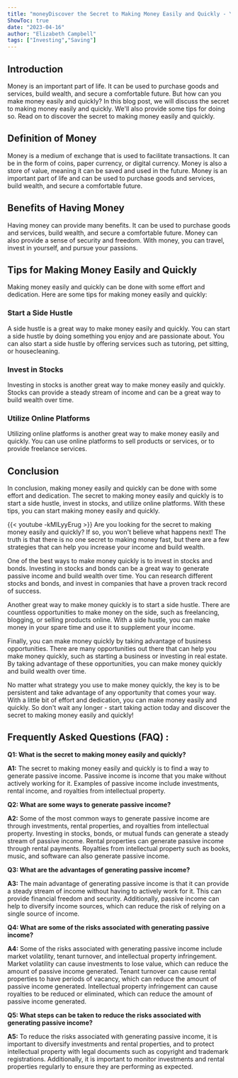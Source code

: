 ```yaml
---
title: "moneyDiscover the Secret to Making Money Easily and Quickly - You Won't Believe What Happens Next!"
ShowToc: true 
date: "2023-04-16"
author: "Elizabeth Campbell" 
tags: ["Investing","Saving"]
---
```

## Introduction

Money is an important part of life. It can be used to purchase goods and services, build wealth, and secure a comfortable future. But how can you make money easily and quickly? In this blog post, we will discuss the secret to making money easily and quickly. We'll also provide some tips for doing so. Read on to discover the secret to making money easily and quickly.

## Definition of Money

Money is a medium of exchange that is used to facilitate transactions. It can be in the form of coins, paper currency, or digital currency. Money is also a store of value, meaning it can be saved and used in the future. Money is an important part of life and can be used to purchase goods and services, build wealth, and secure a comfortable future.

## Benefits of Having Money

Having money can provide many benefits. It can be used to purchase goods and services, build wealth, and secure a comfortable future. Money can also provide a sense of security and freedom. With money, you can travel, invest in yourself, and pursue your passions.

## Tips for Making Money Easily and Quickly

Making money easily and quickly can be done with some effort and dedication. Here are some tips for making money easily and quickly:

### Start a Side Hustle

A side hustle is a great way to make money easily and quickly. You can start a side hustle by doing something you enjoy and are passionate about. You can also start a side hustle by offering services such as tutoring, pet sitting, or housecleaning.

### Invest in Stocks

Investing in stocks is another great way to make money easily and quickly. Stocks can provide a steady stream of income and can be a great way to build wealth over time.

### Utilize Online Platforms

Utilizing online platforms is another great way to make money easily and quickly. You can use online platforms to sell products or services, or to provide freelance services.

## Conclusion

In conclusion, making money easily and quickly can be done with some effort and dedication. The secret to making money easily and quickly is to start a side hustle, invest in stocks, and utilize online platforms. With these tips, you can start making money easily and quickly.

{{< youtube -kMILyyErug >}} 
Are you looking for the secret to making money easily and quickly? If so, you won't believe what happens next! The truth is that there is no one secret to making money fast, but there are a few strategies that can help you increase your income and build wealth.

One of the best ways to make money quickly is to invest in stocks and bonds. Investing in stocks and bonds can be a great way to generate passive income and build wealth over time. You can research different stocks and bonds, and invest in companies that have a proven track record of success.

Another great way to make money quickly is to start a side hustle. There are countless opportunities to make money on the side, such as freelancing, blogging, or selling products online. With a side hustle, you can make money in your spare time and use it to supplement your income.

Finally, you can make money quickly by taking advantage of business opportunities. There are many opportunities out there that can help you make money quickly, such as starting a business or investing in real estate. By taking advantage of these opportunities, you can make money quickly and build wealth over time.

No matter what strategy you use to make money quickly, the key is to be persistent and take advantage of any opportunity that comes your way. With a little bit of effort and dedication, you can make money easily and quickly. So don't wait any longer - start taking action today and discover the secret to making money easily and quickly!

## Frequently Asked Questions (FAQ) :
**Q1: What is the secret to making money easily and quickly?**

**A1:** The secret to making money easily and quickly is to find a way to generate passive income. Passive income is income that you make without actively working for it. Examples of passive income include investments, rental income, and royalties from intellectual property.

**Q2: What are some ways to generate passive income?**

**A2:** Some of the most common ways to generate passive income are through investments, rental properties, and royalties from intellectual property. Investing in stocks, bonds, or mutual funds can generate a steady stream of passive income. Rental properties can generate passive income through rental payments. Royalties from intellectual property such as books, music, and software can also generate passive income.

**Q3: What are the advantages of generating passive income?**

**A3:** The main advantage of generating passive income is that it can provide a steady stream of income without having to actively work for it. This can provide financial freedom and security. Additionally, passive income can help to diversify income sources, which can reduce the risk of relying on a single source of income.

**Q4: What are some of the risks associated with generating passive income?**

**A4:** Some of the risks associated with generating passive income include market volatility, tenant turnover, and intellectual property infringement. Market volatility can cause investments to lose value, which can reduce the amount of passive income generated. Tenant turnover can cause rental properties to have periods of vacancy, which can reduce the amount of passive income generated. Intellectual property infringement can cause royalties to be reduced or eliminated, which can reduce the amount of passive income generated.

**Q5: What steps can be taken to reduce the risks associated with generating passive income?**

**A5:** To reduce the risks associated with generating passive income, it is important to diversify investments and rental properties, and to protect intellectual property with legal documents such as copyright and trademark registrations. Additionally, it is important to monitor investments and rental properties regularly to ensure they are performing as expected.






